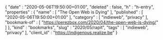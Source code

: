 {
  "date" : "2020-05-06T19:50:00+01:00",
  "deleted" : false,
  "h" : "h-entry",
  "properties" : {
    "name" : [ "The Open Web is Dying" ],
    "published" : [ "2020-05-06T19:50:00+01:00" ],
    "category" : [ "indieweb", "privacy" ],
    "bookmark-of" : [ "https://perezbox.com/2020/04/the-open-web-is-dying/" ]
  },
  "kind" : "bookmarks",
  "slug" : "2020/05/rapit",
  "tags" : [ "indieweb", "privacy" ],
  "client_id" : "https://indigenous.realize.be"
}
